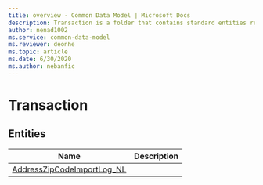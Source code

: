 ```yaml
---
title: overview - Common Data Model | Microsoft Docs
description: Transaction is a folder that contains standard entities related to the Common Data Model.
author: nenad1002
ms.service: common-data-model
ms.reviewer: deonhe
ms.topic: article
ms.date: 6/30/2020
ms.author: nebanfic
---
```


# Transaction


## Entities

|Name|Description|
|---|---|
|[AddressZipCodeImportLog_NL](AddressZipCodeImportLog_NL.md)||
